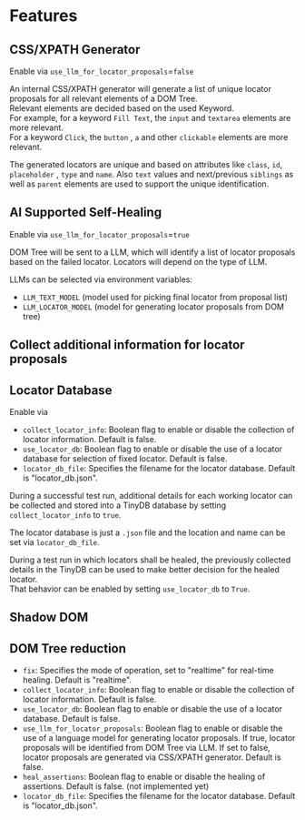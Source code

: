 # Features

## CSS/XPATH Generator

Enable via `use_llm_for_locator_proposals`=`false`

An internal CSS/XPATH generator will generate a list of unique locator proposals for all relevant elements of a DOM Tree.  
Relevant elements are decided based on the used Keyword.  
For example, for a keyword `Fill Text`, the  `input` and `textarea` elements are more relevant.  
For a keyword `Click`, the `button` , `a` and other `clickable` elements are more relevant.

The generated locators are unique and based on attributes like `class`, `id`, `placeholder` , `type` and `name`.
Also `text` values and next/previous `siblings` as well as `parent` elements are used to support the unique identification.

## AI Supported Self-Healing

Enable via `use_llm_for_locator_proposals`=`true`

DOM Tree will be sent to a LLM, which will identify a list of locator proposals based on the failed locator.
Locators will depend on the type of LLM.

LLMs can be selected via environment variables:  

* `LLM_TEXT_MODEL` (model used for picking final locator from proposal list)
* `LLM_LOCATOR_MODEL` (model for generating locator proposals from DOM tree)

## Collect additional information for locator proposals

## Locator Database

Enable via  

* `collect_locator_info`: Boolean flag to enable or disable the collection of locator information. Default is false.
* `use_locator_db`: Boolean flag to enable or disable the use of a locator database for selection of fixed locator. Default is false.
* `locator_db_file`: Specifies the filename for the locator database. Default is "locator_db.json".

During a successful test run, additional details for each working locator can be collected and stored into a TinyDB database by setting `collect_locator_info` to `true`.

The locator database is just a `.json` file and the location and name can be set via `locator_db_file`.

During a test run in which locators shall be healed, the previously collected details in the TinyDB can be used to make better decision for the healed locator.  
That behavior can be enabled by setting `use_locator_db` to `True`.

## Shadow DOM

## DOM Tree reduction

* `fix`: Specifies the mode of operation, set to "realtime" for real-time healing. Default is "realtime".
* `collect_locator_info`: Boolean flag to enable or disable the collection of locator information. Default is false.
* `use_locator_db`: Boolean flag to enable or disable the use of a locator database. Default is false.
* `use_llm_for_locator_proposals`: Boolean flag to enable or disable the use of a language model for generating locator proposals. If true, locator proposals will be identified from DOM Tree via LLM. If set to false, locator proposals are generated via CSS/XPATH generator. Default is false.
* `heal_assertions`: Boolean flag to enable or disable the healing of assertions. Default is false. (not implemented yet)
* `locator_db_file`: Specifies the filename for the locator database. Default is "locator_db.json".